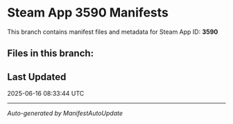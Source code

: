 # Steam App 3590 Manifests

This branch contains manifest files and metadata for Steam App ID: **3590**

## Files in this branch:

## Last Updated
2025-06-16 08:33:44 UTC

---
*Auto-generated by ManifestAutoUpdate*
